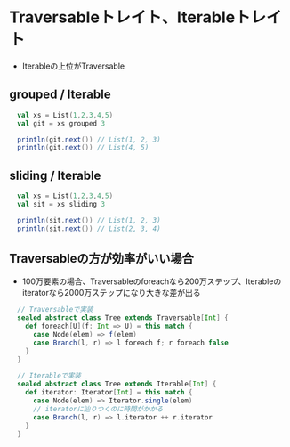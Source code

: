 # Traversableトレイト、Iterableトレイト
- Iterableの上位がTraversable

## grouped / Iterable
```scala
  val xs = List(1,2,3,4,5)
  val git = xs grouped 3

  println(git.next()) // List(1, 2, 3)
  println(git.next()) // List(4, 5)
```

## sliding / Iterable

```scala
  val xs = List(1,2,3,4,5)
  val sit = xs sliding 3

  println(sit.next()) // List(1, 2, 3)
  println(sit.next()) // List(2, 3, 4)
```

## Traversableの方が効率がいい場合
- 100万要素の場合、Traversableのforeachなら200万ステップ、Iterableのiteratorなら2000万ステップになり大きな差が出る
```scala
  // Traversableで実装
  sealed abstract class Tree extends Traversable[Int] {
    def foreach[U](f: Int => U) = this match {
      case Node(elem) => f(elem)
      case Branch(l, r) => l foreach f; r foreach false
    }
  }
  
  // Iterableで実装
  sealed abstract class Tree extends Iterable[Int] {
    def iterator: Iterator[Int] = this match {
      case Node(elem) => Iterator.single(elem)
      // iteratorに辿りつくのに時間がかかる
      case Branch(l, r) => l.iterator ++ r.iterator
    }
  }
```
